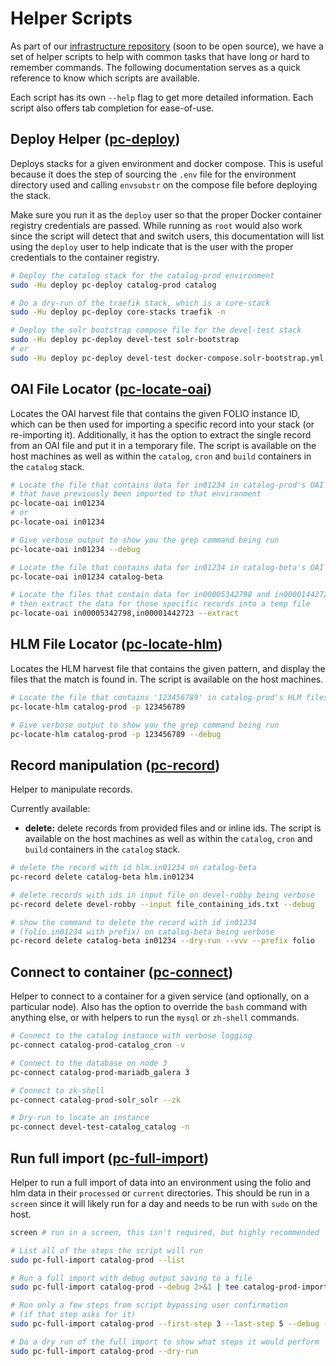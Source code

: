 # Helper Scripts

As part of our [infrastructure repository](https://gitlab.msu.edu/msu-libraries/catalog/catalog-infrastructure)
(soon to be open source), we have a set of helper scripts to help with common
tasks that have long or hard to remember commands. The following documentation
serves as a quick reference to know which scripts are available.

Each script has its own `--help` flag to get more detailed information.
Each script also offers tab completion for ease-of-use.

## Deploy Helper ([pc-deploy](https://gitlab.msu.edu/msu-libraries/catalog/catalog-infrastructure/-/blob/main/configure-playbook/roles/deploy-helper-scripts/files/pc-deploy?ref_type=heads))

Deploys stacks for a given environment and docker compose. This is useful
because it does the step of sourcing the `.env` file for the environment
directory used and calling `envsubstr` on the compose file before deploying
the stack.

Make sure you run it as the `deploy` user so that the proper Docker
container registry credentials are passed. While running as `root`
would also work since the script will detect that and switch users,
this documentation will list using the `deploy` user to help
indicate that is the user with the proper credentials to the
container registry.

```bash
# Deploy the catalog stack for the catalog-prod environment
sudo -Hu deploy pc-deploy catalog-prod catalog

# Do a dry-run of the traefik stack, which is a core-stack
sudo -Hu deploy pc-deploy core-stacks traefik -n

# Deploy the solr bootstrap compose file for the devel-test stack
sudo -Hu deploy pc-deploy devel-test solr-bootstrap
# or
sudo -Hu deploy pc-deploy devel-test docker-compose.solr-bootstrap.yml
```

## OAI File Locator ([pc-locate-oai](https://gitlab.msu.edu/msu-libraries/catalog/catalog-infrastructure/-/blob/main/configure-playbook/roles/deploy-helper-scripts/files/pc-locate-oai?ref_type=heads))

Locates the OAI harvest file that contains the given FOLIO instance ID,
which can be then used for importing a specific record into your stack
(or re-importing it). Additionally, it has the option to extract the single
record from an OAI file and put it in a temporary file. The script is
available on the host machines as well as within the `catalog`, `cron` and
`build` containers in the `catalog` stack.

```bash
# Locate the file that contains data for in01234 in catalog-prod's OAI files
# that have previously been imported to that environment
pc-locate-oai in01234
# or
pc-locate-oai in01234

# Give verbose output to show you the grep command being run
pc-locate-oai in01234 --debug

# Locate the file that contains data for in01234 in catalog-beta's OAI files
pc-locate-oai in01234 catalog-beta

# Locate the files that contain data for in00005342798 and in00001442723
# then extract the data for those specific records into a temp file
pc-locate-oai in00005342798,in00001442723 --extract
```

## HLM File Locator ([pc-locate-hlm](https://gitlab.msu.edu/msu-libraries/catalog/catalog-infrastructure/-/blob/main/configure-playbook/roles/deploy-helper-scripts/files/pc-locate-hlm?ref_type=heads))

Locates the HLM harvest file that contains the given pattern,
and display the files that the match is found in.
The script is available on the host machines.

```bash
# Locate the file that contains '123456789' in catalog-prod's HLM files
pc-locate-hlm catalog-prod -p 123456789

# Give verbose output to show you the grep command being run
pc-locate-hlm catalog-prod -p 123456789 --debug
```

## Record manipulation ([pc-record](https://gitlab.msu.edu/msu-libraries/catalog/catalog-infrastructure/-/blob/main/configure-playbook/roles/deploy-helper-scripts/files/pc-record?ref_type=heads))

Helper to manipulate records.

Currently available:

* **delete:** delete records from provided files and or inline ids. The script
  is available on the host machines as well as within the `catalog`, `cron` and
  `build` containers in the `catalog` stack.

```bash
# delete the record with id hlm.in01234 on catalog-beta
pc-record delete catalog-beta hlm.in01234

# delete records with ids in input file on devel-robby being verbose
pc-record delete devel-robby --input file_containing_ids.txt --debug

# show the command to delete the record with id in01234
# (folio.in01234 with prefix) on catalog-beta being verbose 
pc-record delete catalog-beta in01234 --dry-run --vvv --prefix folio
```

## Connect to container ([pc-connect](https://gitlab.msu.edu/msu-libraries/catalog/catalog-infrastructure/-/blob/main/configure-playbook/roles/deploy-helper-scripts/files/pc-connect?ref_type=heads))

Helper to connect to a container for a given service (and optionally, on a
particular node). Also has the option to override the `bash` command with
anything else, or with helpers to run the `mysql` or `zh-shell` commands.

```bash
# Connect to the catalog instance with verbose logging
pc-connect catalog-prod-catalog_cron -v

# Connect to the database on node 3
pc-connect catalog-prod-mariadb_galera 3

# Connect to zk-shell
pc-connect catalog-prod-solr_solr --zk

# Dry-run to locate an instance
pc-connect devel-test-catalog_catalog -n
```

## Run full import ([pc-full-import](https://gitlab.msu.edu/msu-libraries/catalog/catalog-infrastructure/-/blob/main/configure-playbook/roles/deploy-helper-scripts/files/pc-full-import?ref_type=heads))

Helper to run a full import of data into an environment using the folio and
hlm data in their `processed` or `current` directories. This should be run
in a `screen` since it will likely run for a day and needs to be run with
`sudo` on the host.

```bash
screen # run in a screen, this isn't required, but highly recommended

# List all of the steps the script will run
sudo pc-full-import catalog-prod --list

# Run a full import with debug output saving to a file
sudo pc-full-import catalog-prod --debug 2>&1 | tee catalog-prod-import_$(date -I).log

# Run only a few steps from script bypassing user confirmation
# (if that step asks for it)
sudo pc-full-import catalog-prod --first-step 3 --last-step 5 --debug --yes

# Do a dry run of the full import to show what steps it would perform
sudo pc-full-import catalog-prod --dry-run
```

